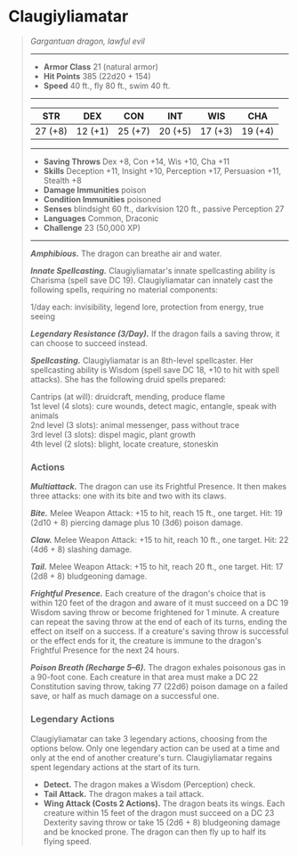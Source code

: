 # Claugiyliamatar
>*Gargantuan dragon, lawful evil*
>___
>- **Armor Class** 21 (natural armor)
>- **Hit Points** 385 (22d20 + 154)
>- **Speed** 40 ft., fly 80 ft., swim 40 ft.
>___
>|STR|DEX|CON|INT|WIS|CHA|
>|:---:|:---:|:---:|:---:|:---:|:---:|
>|27 (+8)|12 (+1)|25 (+7)|20 (+5)|17 (+3)|19 (+4)|
>___
>- **Saving Throws** Dex +8, Con +14, Wis +10, Cha +11
>- **Skills** Deception +11, Insight +10, Perception +17, Persuasion +11, Stealth +8
>- **Damage Immunities** poison
>- **Condition Immunities** poisoned
>- **Senses** blindsight 60 ft., darkvision 120 ft., passive Perception 27
>- **Languages** Common, Draconic
>- **Challenge** 23 (50,000 XP)
>___
>***Amphibious.*** The dragon can breathe air and water.  
>
>***Innate Spellcasting.*** Claugiyliamatar's innate spellcasting ability is Charisma (spell save DC 19). Claugiyliamatar can innately cast the following spells, requiring no material components:  
>
>1/day each: invisibility, legend lore, protection from energy, true seeing  
>
>
>***Legendary Resistance (3/Day).*** If the dragon fails a saving throw, it can choose to succeed instead.  
>
>***Spellcasting.*** Claugiyliamatar is an 8th-level spellcaster. Her spellcasting ability is Wisdom (spell save DC 18, +10 to hit with spell attacks). She has the following druid spells prepared:  
>
>Cantrips (at will): druidcraft, mending, produce flame  
>1st level (4 slots): cure wounds, detect magic, entangle, speak with animals  
>2nd level (3 slots): animal messenger, pass without trace  
>3rd level (3 slots): dispel magic, plant growth  
>4th level (2 slots): blight, locate creature, stoneskin  
>
>### Actions
>***Multiattack.*** The dragon can use its Frightful Presence. It then makes three attacks: one with its bite and two with its claws.  
>
>***Bite.*** Melee Weapon Attack: +15 to hit, reach 15 ft., one target. Hit: 19 (2d10 + 8) piercing damage plus 10 (3d6) poison damage.  
>
>***Claw.*** Melee Weapon Attack: +15 to hit, reach 10 ft., one target. Hit: 22 (4d6 + 8) slashing damage.  
>
>***Tail.*** Melee Weapon Attack: +15 to hit, reach 20 ft., one target. Hit: 17 (2d8 + 8) bludgeoning damage.  
>
>***Frightful Presence.*** Each creature of the dragon's choice that is within 120 feet of the dragon and aware of it must succeed on a DC 19 Wisdom saving throw or become frightened for 1 minute. A creature can repeat the saving throw at the end of each of its turns, ending the effect on itself on a success. If a creature's saving throw is successful or the effect ends for it, the creature is immune to the dragon's Frightful Presence for the next 24 hours.  
>
>***Poison Breath (Recharge 5–6).*** The dragon exhales poisonous gas in a 90-foot cone. Each creature in that area must make a DC 22 Constitution saving throw, taking 77 (22d6) poison damage on a failed save, or half as much damage on a successful one.  
>
>### Legendary Actions
>Claugiyliamatar can take 3 legendary actions, choosing from the options below. Only one legendary action can be used at a time and only at the end of another creature's turn. Claugiyliamatar regains spent legendary actions at the start of its turn.
>
>- **Detect.** The dragon makes a Wisdom (Perception) check.
>- **Tail Attack.** The dragon makes a tail attack.
>- **Wing Attack (Costs 2 Actions).** The dragon beats its wings. Each creature within 15 feet of the dragon must succeed on a DC 23 Dexterity saving throw or take 15 (2d6 + 8) bludgeoning damage and be knocked prone. The dragon can then fly up to half its flying speed.
